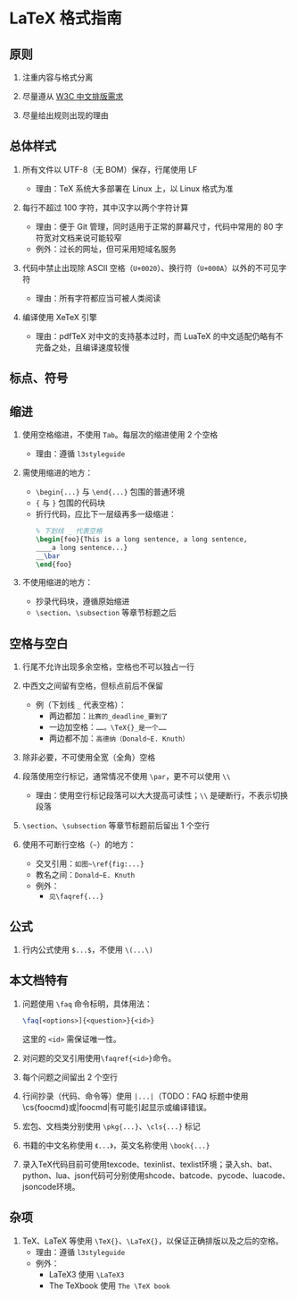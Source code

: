 # LaTeX 格式指南

## 原则

1. 注重内容与格式分离

1. 尽量遵从 [W3C 中文排版需求](https://w3c.github.io/clreq/)

1. 尽量给出规则出现的理由

## 总体样式

1. 所有文件以 UTF-8（无 BOM）保存，行尾使用 LF
    - 理由：TeX 系统大多部署在 Linux 上，以 Linux 格式为准

1. 每行不超过 100 字符，其中汉字以两个字符计算
    - 理由：便于 Git 管理，同时适用于正常的屏幕尺寸，代码中常用的 80 字符宽对文档来说可能较窄
    - 例外：过长的网址，但可采用短域名服务

1. 代码中禁止出现除 ASCII 空格（`U+0020`）、换行符（`U+000A`）以外的不可见字符
    - 理由：所有字符都应当可被人类阅读

1. 编译使用 XeTeX 引擎
    - 理由：pdfTeX 对中文的支持基本过时，而 LuaTeX 的中文适配仍略有不完备之处，且编译速度较慢

## 标点、符号

## 缩进

1. 使用空格缩进，不使用 `Tab`。每层次的缩进使用 2 个空格
    - 理由：遵循 `l3styleguide`

1. 需使用缩进的地方：
    - `\begin{...}` 与 `\end{...}` 包围的普通环境
    - `{` 与 `}` 包围的代码块
    - 折行代码，应比下一层级再多一级缩进：
        ```latex
        % 下划线 _ 代表空格
        \begin{foo}{This is a long sentence, a long sentence,
        ____a long sentence...}
        __\bar
        \end{foo}
        ```

1. 不使用缩进的地方：
    - 抄录代码块，遵循原始缩进
    - `\section`、`\subsection` 等章节标题之后

## 空格与空白

1. 行尾不允许出现多余空格，空格也不可以独占一行

1. 中西文之间留有空格，但标点前后不保留
    - 例（下划线 `_` 代表空格）：
        - 两边都加：`比赛的_deadline_要到了`
        - 一边加空格：`……。\TeX{}_是一个……`
        - 两边都不加：`高德纳（Donald~E. Knuth）`

1. 除非必要，不可使用全宽（全角）空格

1. 段落使用空行标记，通常情况不使用 `\par`，更不可以使用 `\\`
    - 理由：使用空行标记段落可以大大提高可读性；`\\` 是硬断行，不表示切换段落

1. `\section`、`\subsection` 等章节标题前后留出 1 个空行

1. 使用不可断行空格（`~`）的地方：
    - 交叉引用：`如图~\ref{fig:...}`
    - 教名之间：`Donald~E. Knuth`
    - 例外：
        - `见\faqref{...}`

## 公式

1. 行内公式使用 `$...$`，不使用 `\(...\)`

## 本文档特有

1. 问题使用 `\faq` 命令标明，具体用法：
    ```latex
    \faq[<options>]{<question>}{<id>}
    ```
    这里的 `<id>` 需保证唯一性。
    
1. 对问题的交叉引用使用`\faqref{<id>}`命令。

1. 每个问题之间留出 2 个空行

1. 行间抄录（代码、命令等）使用 `|...|`（TODO：FAQ 标题中使用\cs{foocmd}或|foocmd|有可能引起显示或编译错误。

1. 宏包、文档类分别使用 `\pkg{...}`、`\cls{...}` 标记

1. 书籍的中文名称使用 `《...》`，英文名称使用 `\book{...}`

1. 录入TeX代码目前可使用texcode、texinlist、texlist环境；录入sh、bat、python、lua、json代码可分别使用shcode、batcode、pycode、luacode、jsoncode环境。

## 杂项

1. TeX、LaTeX 等使用 `\TeX{}`、`\LaTeX{}`，以保证正确排版以及之后的空格。
    - 理由：遵循 `l3styleguide`
    - 例外：
        - LaTeX3 使用 `\LaTeX3`
        - The TeXbook 使用 `The \TeX book`

